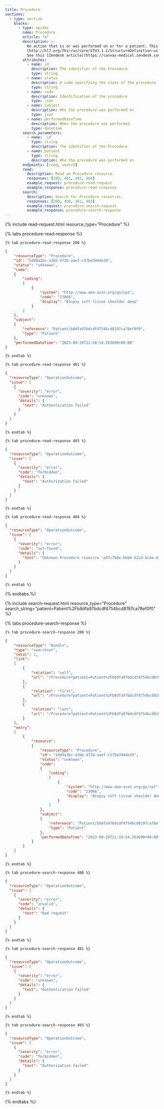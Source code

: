 ```yaml
---
title: Procedure
sections:
  - type: section
    blocks:
      - type: apidoc
        name: Procedure
        article: "a"
        description: >-
          An action that is or was performed on or for a patient. This can be a physical intervention like an operation, or less invasive like long term services, counseling, or hypnotherapy.<br><br>
          [http://hl7.org/fhir/us/core/STU3.1.1/StructureDefinition-us-core-procedure.html](http://hl7.org/fhir/us/core/STU3.1.1/StructureDefinition-us-core-procedure.html)<br><br>
          See this [Zendesk article](https://canvas-medical.zendesk.com/hc/en-us/articles/360055626874-Perform-Command-for-In-Office-Procedures) for information on creating procedures with the `Perform` command.
        attributes:
          - name: id
            description: The identifier of the Procedure
            type: string
          - name: status
            description: A code specifying the state of the procedure
            type: string
          - name: code
            description: Identification of the procedure
            type: json
          - name: subject
            description: Who the procedure was performed on
            type: json
          - name: performedDateTime
            description: When the procedure was performed
            type: datetime
        search_parameters:
          - name: _id
            type: string
            description: The identifier of the Procedure
          - name: patient
            type: string
            description: Who the procedure was performed on
        endpoints: [read, search]
        read:
          description: Read an Procedure resource.
          responses: [200, 401, 403, 404]
          example_request: procedure-read-request
          example_response: procedure-read-response
        search:
          description: Search for Procedure resources.
          responses: [200, 400, 401, 403]
          example_request: procedure-search-request
          example_response: procedure-search-response
---
```


<div id="procedure-read-request">
{%  include read-request.html resource_type="Procedure" %}
</div>

<div id="procedure-read-response">

  {% tabs procedure-read-response %}

    {% tab procedure-read-response 200 %}
```json
{
    "resourceType": "Procedure",
    "id": "2dd9a3bc-a3bb-472b-aaef-c57be394de39",
    "status": "unknown",
    "code":
    {
        "coding":
        [
            {
                "system": "http://www.ama-assn.org/go/cpt",
                "code": "23066",
                "display": "Biopsy soft tissue shoulder deep"
            }
        ]
    },
    "subject":
    {
        "reference": "Patient/b8dfa97bdcdf4754bcd8197ca78ef0f0",
        "type": "Patient"
    },
    "performedDateTime": "2023-09-20T21:18:54.263690+00:00"
}
```
    {% endtab %}

    {% tab procedure-read-response 401 %}
```json
{
  "resourceType": "OperationOutcome",
  "issue": [
    {
      "severity": "error",
      "code": "unknown",
      "details": {
        "text": "Authentication failed"
      }
    }
  ]
}
```
    {% endtab %}

    {% tab procedure-read-response 403 %}
```json
{
  "resourceType": "OperationOutcome",
  "issue": [
    {
      "severity": "error",
      "code": "forbidden",
      "details": {
        "text": "Authorization failed"
      }
    }
  ]
}
```
    {% endtab %}

    {% tab procedure-read-response 404 %}
```json
{
  "resourceType": "OperationOutcome",
  "issue": [
    {
      "severity": "error",
      "code": "not-found",
      "details": {
        "text": "Unknown Procedure resource 'a47c7b0e-bbb4-42cd-bc4a-df259d148ea1'"
      }
    }
  ]
}
```
    {% endtab %}

  {% endtabs %}

</div>

<div id="procedure-search-request">
{% include search-request.html resource_type="Procedure" search_string="patient=Patient%2Fb8dfa97bdcdf4754bcd8197ca78ef0f0" %}
</div>

<div id="procedure-search-response">

  {% tabs procedure-search-response %}

    {% tab procedure-search-response 200 %}
```json
{
    "resourceType": "Bundle",
    "type": "searchset",
    "total": 1,
    "link":
    [
        {
            "relation": "self",
            "url": "/Procedure?patient=Patient%2Fb8dfa97bdcdf4754bcd8197ca78ef0f0&_count=10&_offset=0"
        },
        {
            "relation": "first",
            "url": "/Procedure?patient=Patient%2Fb8dfa97bdcdf4754bcd8197ca78ef0f0&_count=10&_offset=0"
        },
        {
            "relation": "last",
            "url": "/Procedure?patient=Patient%2Fb8dfa97bdcdf4754bcd8197ca78ef0f0&_count=10&_offset=0"
        }
    ],
    "entry":
    [
        {
            "resource":
            {
                "resourceType": "Procedure",
                "id": "2dd9a3bc-a3bb-472b-aaef-c57be394de39",
                "status": "unknown",
                "code":
                {
                    "coding":
                    [
                        {
                            "system": "http://www.ama-assn.org/go/cpt",
                            "code": "23066",
                            "display": "Biopsy soft tissue shoulder deep"
                        }
                    ]
                },
                "subject":
                {
                    "reference": "Patient/b8dfa97bdcdf4754bcd8197ca78ef0f0",
                    "type": "Patient"
                },
                "performedDateTime": "2023-09-20T21:18:54.263690+00:00"
            }
        }
    ]
}
```
    {% endtab %}

    {% tab procedure-search-response 400 %}
```json
{
  "resourceType": "OperationOutcome",
  "issue": [
    {
      "severity": "error",
      "code": "invalid",
      "details": {
        "text": "Bad request"
      }
    }
  ]
}
```
    {% endtab %}

    {% tab procedure-search-response 401 %}
```json
{
  "resourceType": "OperationOutcome",
  "issue": [
    {
      "severity": "error",
      "code": "unknown",
      "details": {
        "text": "Authentication failed"
      }
    }
  ]
}
```
    {% endtab %}

    {% tab procedure-search-response 403 %}
```json
{
  "resourceType": "OperationOutcome",
  "issue": [
    {
      "severity": "error",
      "code": "forbidden",
      "details": {
        "text": "Authorization failed"
      }
    }
  ]
}
```
    {% endtab %}

  {% endtabs %}

</div>
